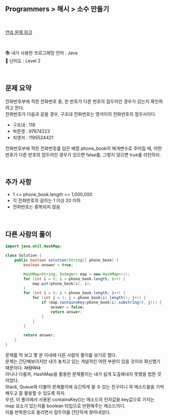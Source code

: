 ## **Programmers > 해시 > 소수 만들기**

</br>

[연습 문제 링크](https://programmers.co.kr/learn/courses/30/lessons/42577)

</br>

📚 내가 사용한 프로그래밍 언어 : Java  
🎢 난이도 : Level 2

</br>

## 문제 요약

전화번호부에 적힌 전화번호 중, 한 번호가 다른 번호의 접두어인 경우가 있는지 확인하려고 한다.  
전화번호가 다음과 같을 경우, 구조대 전화번호는 영석이의 전화번호의 접두사이다.

- 구조대 : 119
- 박준영 : 97674223
- 지영석 : 1195524421

전화번호부에 적힌 전화번호를 담은 배열 phone_book이 매개변수로 주어질 때, 어떤 번호가 다른 번호의 접두어인 경우가 있으면 false를, 그렇지 않으면 true를 리턴하라.

</br>

## 추가 사항

- 1 <= phone_book.length <= 1,000,000
- 각 전화번호의 길이는 1 이상 20 이하
- 전화번호는 중복되지 않음

</br>

## 다른 사람의 풀이

```java
import java.util.HashMap;

class Solution {
    public boolean solution(String[] phone_book) {
        boolean answer = true;

        HashMap<String, Integer> map = new HashMap<>();
        for (int i = 0; i < phone_book.length; i++) {
            map.put(phone_book[i], i);
        }
        for (int i = 0; i < phone_book.length; i++) {
            for (int j = 1; j < phone_book[i].length(); j++) {
                if (map.containsKey(phone_book[i].substring(0, j))) {
                    answer = false;
                    return answer;
                }
            }
        }

        return answer;
    }
}
```

문제를 딱 보고 몇 분 이내에 다른 사람의 풀이를 보기로 했다.  
문제는 간단해보이지만 내가 놓치고 있는 개념적인 어떤 부분이 있을 것이라 확신했기 때문이다. ~~자랑이다~~  
아니나 다를까, HashMap을 활용한 문제풀이는 내가 쉽게 도출해내지 못했을 법한 것이었다.  
Stack, Queue와 더불어 문제풀이에 요긴하게 쓸 수 있는 친구이니 꼭 메소드들을 기억해두고 잘 활용할 수 있도록 하자.  
우선, 이 풀이에서 사용된 containsKey()는 메소드의 인자값을 key값으로 가지는 map 요소가 있는지를 boolean 타입으로 반환해주는 메소드이다.  
이를 반복문으로 돌리면서 접두어를 간단하게 찾아내었다.
